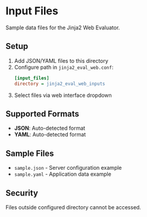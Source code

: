 # Input Files

Sample data files for the Jinja2 Web Evaluator.

## Setup

1. Add JSON/YAML files to this directory
2. Configure path in `jinja2_eval_web.conf`:
   ```ini
   [input_files]
   directory = jinja2_eval_web_inputs
   ```
3. Select files via web interface dropdown

## Supported Formats

- **JSON**: Auto-detected format
- **YAML**: Auto-detected format

## Sample Files

- `sample.json` - Server configuration example
- `sample.yaml` - Application data example

## Security

Files outside configured directory cannot be accessed.
